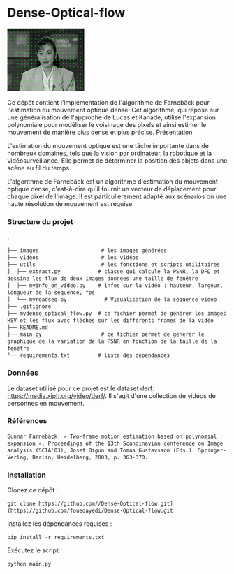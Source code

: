 # Dense-Optical-flow
![OpticalflowResults](https://github.com/fouedayedi/Dense-Optical-flow/blob/main/ezgif.com-animated-gif-maker.gif)

Ce dépôt contient l'implémentation de l'algorithme de Farnebäck pour l'estimation du mouvement optique dense. Cet algorithme, qui repose sur une généralisation de l'approche de Lucas et Kanade, utilise l'expansion polynomiale pour modéliser le voisinage des pixels et ainsi estimer le mouvement de manière plus dense et plus précise.
Présentation

L'estimation du mouvement optique est une tâche importante dans de nombreux domaines, tels que la vision par ordinateur, la robotique et la vidéosurveillance. Elle permet de déterminer la position des objets dans une scène au fil du temps.

L'algorithme de Farnebäck est un algorithme d'estimation du mouvement optique dense, c'est-à-dire qu'il fournit un vecteur de déplacement pour chaque pixel de l'image. Il est particulièrement adapté aux scénarios où une haute résolution de mouvement est requise.
### Structure du projet

.
```
├── images                    # les images générées
├── videos                    # les vidéos
├── utils                     # les fonctions et scripts utilitaires
│  ├── extract.py            # classe qui calcule la PSNR, la DFD et dessine les flux de deux images données une taille de fenêtre
│  ├── myinfo_on_video.py    # infos sur la vidéo : hauteur, largeur, longueur de la séquence, fps
│  └── myreadseq.py            # Visualisation de la séquence video
├── .gitignore
├── mydense_optical_flow.py  # ce fichier permet de générer les images HSV et les flux avec flèches sur les différents frames de la vidéo
├── README.md
├── main.py                   # ce fichier permet de générer le graphique de la variation de la PSNR en fonction de la taille de la fenêtre
└── requirements.txt         # liste des dépendances

```
### Données

Le dataset utilisé pour ce projet est le dataset derf: https://media.xiph.org/video/derf/. Il s'agit d'une collection de vidéos de personnes en mouvement.
### Références

    Gunnar Farnebäck, « Two-frame motion estimation based on polynomial expansion », Proceedings of the 13th Scandinavian conference on Image analysis (SCIA'03), Josef Bigun and Tomas Gustavsson (Eds.). Springer-Verlag, Berlin, Heidelberg, 2003, p. 363-370.

### Installation

Clonez ce dépôt :
```
git clone https://github.com//Dense-Optical-flow.git](https://github.com/fouedayedi/Dense-Optical-flow.git
```
Installez les dépendances requises :
```
pip install -r requirements.txt
```
Exécutez le script:
```
python main.py
```
